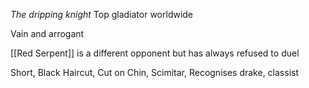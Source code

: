 _The dripping knight_
Top gladiator worldwide

Vain and arrogant


[[Red Serpent]] is a different opponent but has always refused to duel


Short, Black Haircut, Cut on Chin, Scimitar, Recognises drake, classist


